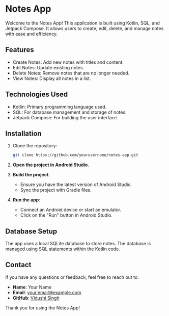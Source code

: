 # Notes App

Welcome to the Notes App! This application is built using Kotlin, SQL, and Jetpack Compose. It allows users to create, edit, delete, and manage notes with ease and efficiency.

## Features

- Create Notes: Add new notes with titles and content.
- Edit Notes: Update existing notes.
- Delete Notes: Remove notes that are no longer needed.
- View Notes: Display all notes in a list.

## Technologies Used

- Kotlin: Primary programming language used.
- SQL: For database management and storage of notes.
- Jetpack Compose: For building the user interface.

## Installation

1. Clone the repository:
    ```bash
    git clone https://github.com/yourusername/notes-app.git
    ```

2. **Open the project in Android Studio**.

3. **Build the project**:
    - Ensure you have the latest version of Android Studio.
    - Sync the project with Gradle files.

4. **Run the app**:
    - Connect an Android device or start an emulator.
    - Click on the "Run" button in Android Studio.

## Database Setup

The app uses a local SQLite database to store notes. The database is managed using SQL statements within the Kotlin code.


## Contact

If you have any questions or feedback, feel free to reach out to:

- **Name**: Your Name
- **Email**: your.email@example.com
- **GitHub**: [Vidushi Singh](https://github.com/VidushiSingh56)

Thank you for using the Notes App!
